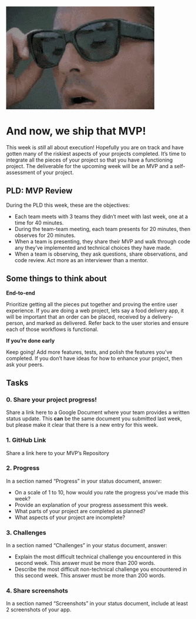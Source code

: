 ![Now We Ship](now_we_ship.gif)

# And now, we ship that MVP!

This week is *still* all about execution! Hopefully you are on track and have gotten many of the riskiest aspects of your projects completed. It’s time to integrate all the pieces of your project so that you have a functioning project. The deliverable for the upcoming week will be an MVP and a self-assessment of your project.

## PLD: MVP Review

During the PLD this week, these are the objectives:

- Each team meets with 3 teams they didn’t meet with last week, one at a time for 40 minutes.
- During the team-team meeting, each team presents for 20 minutes, then observes for 20 minutes.
- When a team is presenting, they share their MVP and walk through code any they’ve implemented and technical choices they have made.
- When a team is observing, they ask questions, share observations, and code review. Act more as an interviewer than a mentor.

## Some things to think about

**End-to-end**

Prioritize getting all the pieces put together and proving the entire user experience. If you are doing a web project, lets say a food delivery app, it will be important that an order can be placed, received by a delivery-person, and marked as delivered. Refer back to the user stories and ensure each of those workflows is functional.

**If you’re done early**

Keep going! Add more features, tests, and polish the features you’ve completed. If you don’t have ideas for how to enhance your project, then ask your peers.

## Tasks

### 0. Share your project progress!

Share a link here to a Google Document where your team provides a written status update. This **can** be the same document you submitted last week, but please make it clear that there is a new entry for this week.

### 1. GitHub Link

Share a link here to your MVP’s Repository

### 2. Progress

In a section named “Progress” in your status document, answer:

- On a scale of 1 to 10, how would you rate the progress you’ve made this week?
- Provide an explanation of your progress assessment this week.
- What parts of your project are completed as planned?
- What aspects of your project are incomplete?

### 3. Challenges

In a section named “Challenges” in your status document, answer:

- Explain the most difficult technical challenge you encountered in this second week. This answer must be more than 200 words.
- Describe the most difficult non-technical challenge you encountered in this second week. This answer must be more than 200 words.

### 4. Share screenshots

In a section named “Screenshots” in your status document, include at least 2 screenshots of your app.
